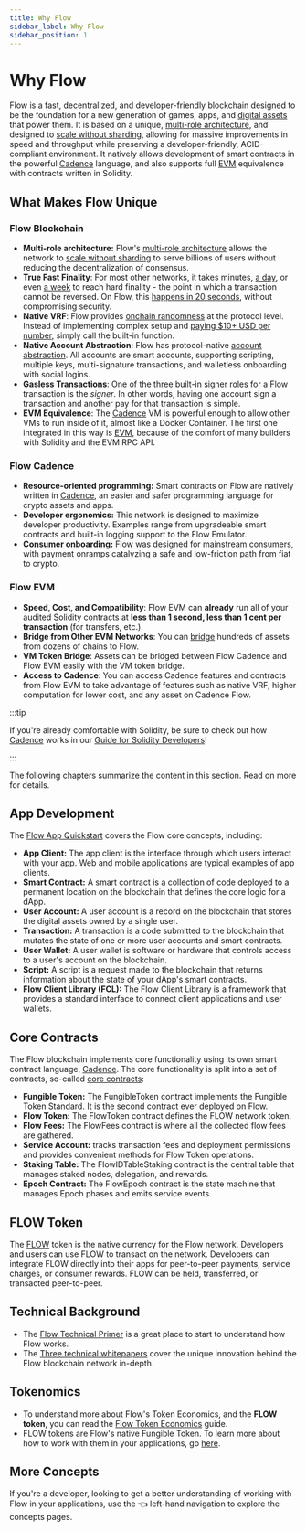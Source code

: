 ```yaml
---
title: Why Flow
sidebar_label: Why Flow
sidebar_position: 1
---
```


# Why Flow

Flow is a fast, decentralized, and developer-friendly blockchain designed to be the foundation for a new generation of games, apps, and [digital assets] that power them. It is based on a unique, [multi-role architecture], and designed to [scale without sharding], allowing for massive improvements in speed and throughput while preserving a developer-friendly, ACID-compliant environment.  It natively allows development of smart contracts in the powerful [Cadence] language, and also supports full [EVM] equivalence with contracts written in Solidity.

## What Makes Flow Unique

### Flow Blockchain

- **Multi-role architecture:** Flow's [multi-role architecture] allows the network to [scale without sharding] to serve billions of users without reducing the decentralization of consensus.
- **True Fast Finality**: For most other networks, it takes minutes, [a day], or even [a week] to reach hard finality - the point in which a transaction cannot be reversed.  On Flow, this [happens in 20 seconds], without compromising security.
- **Native VRF**: Flow provides [onchain randomness] at the protocol level.  Instead of implementing complex setup and [paying $10+ USD per number], simply call the built-in function.
- **Native Account Abstraction**: Flow has protocol-native [account abstraction].  All accounts are smart accounts, supporting scripting, multiple keys, multi-signature transactions, and walletless onboarding with social logins.
- **Gasless Transactions**: One of the three built-in [signer roles] for a Flow transaction is the _signer_.  In other words, having one account sign a transaction and another pay for that transaction is simple.
- **EVM Equivalence**: The [Cadence] VM is powerful enough to allow other VMs to run inside of it, almost like a Docker Container.  The first one integrated in this way is [EVM], because of the comfort of many builders with Solidity and the EVM RPC API.

### Flow Cadence

- **Resource-oriented programming:** Smart contracts on Flow are natively written in [Cadence], an easier and safer programming language for crypto assets and apps.
- **Developer ergonomics:** This network is designed to maximize developer productivity. Examples range from upgradeable smart contracts and built-in logging support to the Flow Emulator.
- **Consumer onboarding:** Flow was designed for mainstream consumers, with payment onramps catalyzing a safe and low-friction path from fiat to crypto.

### Flow EVM

- **Speed, Cost, and Compatibility**: Flow EVM can **already** run all of your audited Solidity contracts at **less than 1 second, less than 1 cent per transaction** (for transfers, etc.).
- **Bridge from Other EVM Networks**: You can [bridge] hundreds of assets from dozens of chains to Flow.
- **VM Token Bridge**: Assets can be bridged between Flow Cadence and Flow EVM easily with the VM token bridge.
- **Access to Cadence**: You can access Cadence features and contracts from Flow EVM to take advantage of features such as native VRF, higher computation for lower cost, and any asset on Cadence Flow.

:::tip

If you're already comfortable with Solidity, be sure to check out how [Cadence] works in our [Guide for Solidity Developers]!

:::

The following chapters summarize the content in this section. Read on more for details.

## App Development

The [Flow App Quickstart](./guides/flow-app-quickstart.md) covers the Flow core concepts, including:

- **App Client:** The app client is the interface through which users interact with your app. Web and mobile applications are typical examples of app clients.
- **Smart Contract:** A smart contract is a collection of code deployed to a permanent location on the blockchain that defines the core logic for a dApp.
- **User Account:** A user account is a record on the blockchain that stores the digital assets owned by a single user.
- **Transaction:** A transaction is a code submitted to the blockchain that mutates the state of one or more user accounts and smart contracts.
- **User Wallet:** A user wallet is software or hardware that controls access to a user's account on the blockchain.
- **Script:** A script is a request made to the blockchain that returns information about the state of your dApp's smart contracts.
- **Flow Client Library (FCL):** The Flow Client Library is a framework that provides a standard interface to connect client applications and user wallets.

## Core Contracts

The Flow blockchain implements core functionality using its own smart contract language, [Cadence](https://cadence-lang.org/docs/language/). The core functionality is split into a set of contracts, so-called [core contracts](../build/core-contracts/index.md):

- **Fungible Token:** The FungibleToken contract implements the Fungible Token Standard. It is the second contract ever deployed on Flow.
- **Flow Token:** The FlowToken contract defines the FLOW network token.
- **Flow Fees:** The FlowFees contract is where all the collected flow fees are gathered.
- **Service Account:** tracks transaction fees and deployment permissions and provides convenient methods for Flow Token operations.
- **Staking Table:** The FlowIDTableStaking contract is the central table that manages staked nodes, delegation, and rewards.
- **Epoch Contract:** The FlowEpoch contract is the state machine that manages Epoch phases and emits service events.

## FLOW Token

The [FLOW](../build/core-contracts/03-flow-token.md) token is the native currency for the Flow network. Developers and users can use FLOW to transact on the network. Developers can integrate FLOW directly into their apps for peer-to-peer payments, service charges, or consumer rewards. FLOW can be held, transferred, or transacted peer-to-peer.

## Technical Background

- The [Flow Technical Primer](https://www.onflow.org/primer) is a great place to start to understand how Flow works.
- The [Three technical whitepapers](https://www.onflow.org/technical-paper) cover the unique innovation behind the Flow blockchain network in-depth.

## Tokenomics

- To understand more about Flow's Token Economics, and the **FLOW token**, you can read the [Flow Token Economics](https://www.onflow.org/flow-token-economics) guide.
- FLOW tokens are Flow's native Fungible Token. To learn more about how to work with them in your applications, go [here](../build/core-contracts/03-flow-token.md).

## More Concepts

If you're a developer, looking to get a better understanding of working with Flow in your applications, use the 👈 left-hand navigation to explore the concepts pages.

[digital assets]: https://www.onflow.org/post/flow-blockchain-cadence-programming-language-resources-assets
[multi-role architecture]: https://www.onflow.org/primer
[onchain randomness]: https://developers.flow.com/build/advanced-concepts/randomness
[paying $10+ USD per number]: https://docs.chain.link/vrf/v2-5/billing
[scale without sharding]: https://www.onflow.org/post/flow-blockchain-multi-node-architecture-advantages
[a day]: https://docs.zksync.io/zk-stack/concepts/finality#finality-on-zksync-era
[a week]: https://docs.optimism.io/stack/rollup/overview#fault-proofs
[happens in 20 seconds]: https://developers.flow.com/build/basics/transactions#flow
[signer roles]: https://developers.flow.com/build/basics/transactions#signer-roles
[Cadence]: https://cadence-lang.org/
[EVM]: https://flow.com/upgrade/crescendo/evm
[Guide for Solidity Developers]: https://cadence-lang.org/docs/solidity-to-cadence
[account abstraction]: https://flow.com/account-abstraction
[bridge]: https://developers.flow.com/ecosystem/bridges
